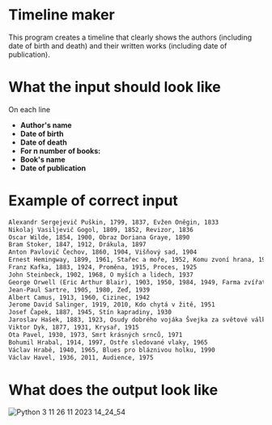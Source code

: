 # Timeline maker
This program creates a timeline that clearly shows the authors (including date of birth and death) and their written works (including date of publication).
# What the input should look like
On each line
  - **Author's name** 
  - **Date of birth** 
  - **Date of death** 
  - **For n number of books:** 
  - **Book's name** 
  - **Date of publication** 
# Example of correct input
```txt
Alexandr Sergejevič Puškin, 1799, 1837, Evžen Oněgin, 1833
Nikolaj Vasiljevič Gogol, 1809, 1852, Revizor, 1836
Oscar Wilde, 1854, 1900, Obraz Doriana Graye, 1890
Bram Stoker, 1847, 1912, Drákula, 1897
Anton Pavlovič Čechov, 1860, 1904, Višňový sad, 1904
Ernest Hemingway, 1899, 1961, Stařec a moře, 1952, Komu zvoní hrana, 1940
Franz Kafka, 1883, 1924, Proměna, 1915, Proces, 1925
John Steinbeck, 1902, 1968, O myších a lidech, 1937
George Orwell (Eric Arthur Blair), 1903, 1950, 1984, 1949, Farma zvířat, 1945
Jean-Paul Sartre, 1905, 1980, Zeď, 1939
Albert Camus, 1913, 1960, Cizinec, 1942
Jerome David Salinger, 1919, 2010, Kdo chytá v žitě, 1951
Josef Čapek, 1887, 1945, Stín kapradiny, 1930 
Jaroslav Hašek, 1883, 1923, Osudy dobrého vojáka Švejka za světové války (1. díl), 1921
Viktor Dyk, 1877, 1931, Krysař, 1915
Ota Pavel, 1930, 1973, Smrt krásných srnců, 1971
Bohumil Hrabal, 1914, 1997, Ostře sledované vlaky, 1965
Václav Hrabě, 1940, 1965, Blues pro bláznivou holku, 1990
Václav Havel, 1936, 2011, Audience, 1975
```
# What does the output look like

![Python 3 11 26 11 2023 14_24_54](https://github.com/Otasmacour/Timeline-maker/assets/111227700/cf827fe0-78ea-4bdd-ae56-14f89a85f003)



